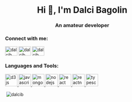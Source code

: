 <h1 align="center">Hi 👋, I'm Dalci Bagolin</h1>
<h3 align="center">An amateur developer</h3>

<p align="left">
<h3 align="left">Connect with me:</h3>
<a href="https://dev.to/dalcib" target="blank"><img align="center" src="https://cdn.jsdelivr.net/npm/simple-icons@3.0.1/icons/dev-dot-to.svg" alt="dalcib" height="30" width="40" /></a>
<a href="https://twitter.com/dalcib" target="blank"><img align="center" src="https://cdn.jsdelivr.net/npm/simple-icons@3.0.1/icons/twitter.svg" alt="dalcib" height="30" width="40" /></a>
<a href="https://linkedin.com/in/dalcib" target="blank"><img align="center" src="https://cdn.jsdelivr.net/npm/simple-icons@3.0.1/icons/linkedin.svg" alt="dalcib" height="30" width="40" /></a>
</p>

<h3 align="left">Languages and Tools:</h3>
<p align="left"> <a href="https://d3js.org/" target="_blank"> <img src="https://devicons.github.io/devicon/devicon.git/icons/d3js/d3js-original.svg" alt="d3js" width="40" height="40"/> </a> <a href="https://developer.mozilla.org/en-US/docs/Web/JavaScript" target="_blank"> <img src="https://devicons.github.io/devicon/devicon.git/icons/javascript/javascript-original.svg" alt="javascript" width="40" height="40"/> </a> <a href="https://www.mongodb.com/" target="_blank"> <img src="https://devicons.github.io/devicon/devicon.git/icons/mongodb/mongodb-original-wordmark.svg" alt="mongodb" width="40" height="40"/> </a> <a href="https://nodejs.org" target="_blank"> <img src="https://devicons.github.io/devicon/devicon.git/icons/nodejs/nodejs-original-wordmark.svg" alt="nodejs" width="40" height="40"/> </a> <a href="https://reactjs.org/" target="_blank"> <img src="https://devicons.github.io/devicon/devicon.git/icons/react/react-original-wordmark.svg" alt="react" width="40" height="40"/> </a> <a href="https://reactnative.dev/" target="_blank"> <img src="https://reactnative.dev/img/header_logo.svg" alt="reactnative" width="40" height="40"/> </a> <a href="https://www.typescriptlang.org/" target="_blank"> <img src="https://devicons.github.io/devicon/devicon.git/icons/typescript/typescript-original.svg" alt="typescript" width="40" height="40"/> </a> </p>

<!-- <p><img align="left" src="https://github-readme-stats.vercel.app/api/top-langs/?username=dalcib&layout=compact" alt="dalcib" /></p> -->

<p>&nbsp;<img align="center" src="https://github-readme-stats.vercel.app/api?username=dalcib&show_icons=true" alt="dalcib" /></p>

